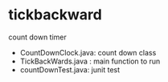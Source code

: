 # tickbackward
count down timer
- CountDownClock.java: count down class
- TickBackWards.java : main function to run
- countDownTest.java: junit test
